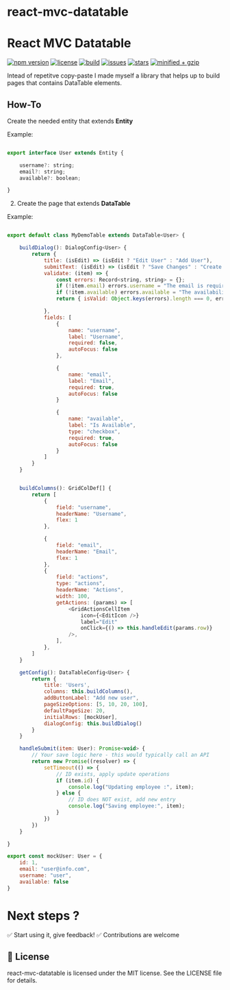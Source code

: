 # react-mvc-datatable

# React MVC Datatable

[![npm version](https://img.shields.io/npm/v/react-mvc-datatable.svg)](https://www.npmjs.com/package/react-mvc-datatable)
[![license](https://img.shields.io/npm/l/react-mvc-datatable.svg)](./LICENSE)
[![build](https://img.shields.io/github/actions/workflow/status/nirodg/react-mvc-datatable/ci.yml?label=build)](https://github.com/nirodg/react-mvc-datatable/actions)
[![issues](https://img.shields.io/github/issues/nirodg/react-mvc-datatable)](https://github.com/nirodg/react-mvc-datatable/issues)
[![stars](https://img.shields.io/github/stars/nirodg/react-mvc-datatable)](https://github.com/nirodg/react-mvc-datatable/stargazers)
[![minified + gzip](https://img.shields.io/bundlephobia/minzip/react-mvc-datatable)](https://bundlephobia.com/package/react-mvc-datatable)


Intead of repetitve copy-paste I made myself a library that helps up to build pages that contains DataTable elements.


## How-To
Create the needed entity that extends **Entity**

Example:
```js

export interface User extends Entity {

    username?: string;
    email?: string;
    available?: boolean;

}

```


2. Create the page that extends **DataTable**


Example: 
```js

export default class MyDemoTable extends DataTable<User> {

    buildDialog(): DialogConfig<User> {
        return {
            title: (isEdit) => (isEdit ? "Edit User" : "Add User"),
            submitText: (isEdit) => (isEdit ? "Save Changes" : "Create User"),
            validate: (item) => {
                const errors: Record<string, string> = {};
                if (!item.email) errors.username = "The email is required"
                if (!item.available) errors.available = "The availability is required"
                return { isValid: Object.keys(errors).length === 0, errors };

            },
            fields: [
                {
                    name: "username",
                    label: "Username",
                    required: false,
                    autoFocus: false
                },

                {
                    name: "email",
                    label: "Email",
                    required: true,
                    autoFocus: false
                }

                {
                    name: "available",
                    label: "Is Available",
                    type: "checkbox",
                    required: true,
                    autoFocus: false
                }
            ]
        }
    }


    buildColumns(): GridColDef[] {
        return [
            {
                field: "username",
                headerName: "Username",
                flex: 1
            },

            {
                field: "email",
                headerName: "Email",
                flex: 1
            },
            {
                field: "actions",
                type: "actions",
                headerName: "Actions",
                width: 100,
                getActions: (params) => [
                    <GridActionsCellItem
                        icon={<EditIcon />}
                        label="Edit"
                        onClick={() => this.handleEdit(params.row)}
                    />,
                ],
            },
        ]
    }

    getConfig(): DataTableConfig<User> {
        return {
            title: 'Users',
            columns: this.buildColumns(),
            addButtonLabel: "Add new user",
            pageSizeOptions: [5, 10, 20, 100],
            defaultPageSize: 20,
            initialRows: [mockUser],
            dialogConfig: this.buildDialog()
        }
    }

    handleSubmit(item: User): Promise<void> {
        // Your save logic here - this would typically call an API
        return new Promise((resolver) => {
            setTimeout(() => {
                // ID exists, apply update operations
                if (item.id) {
                    console.log("Updating employee :", item);
                } else {
                    // ID does NOT exist, add new entry
                    console.log("Saving employee:", item);
                }
            })
        })
    }

}

export const mockUser: User = {
    id: 1,
    email: "user@info.com",
    username: "user",
    available: false
}

```

# Next steps ?

✅ Start using it, give feedback!
✅ Contributions are welcome

## 📄 License
react-mvc-datatable is licensed under the MIT license. See the LICENSE file for details.